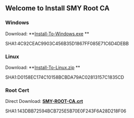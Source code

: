 ## Welcome to Install SMY Root CA

### Windows

Download:
**[Install-To-Windows.exe](https://github.com/smy116/RootCA/releases/download/2.0/Install-To-Windows.exe) **

SHA1:4C92CEAC9903C456B35D1867FF085E71C6D4DEBB

### Linux

Download:
**[Install-To-Linux.zip](https://github.com/smy116/RootCA/releases/download/2.0/Install-To-Linux.zip) **

SHA1:D0158EC174C10158BCBDA79AC02813157C1835CD

### Root Cert 

Direct Download:
**[SMY-ROOT-CA.crt](https://github.com/smy116/RootCA/releases/download/2.0/SMY-ROOT-CA.crt)** 

SHA1:143DBB72594BCB725E5B70E0F243F6A28D218F06

